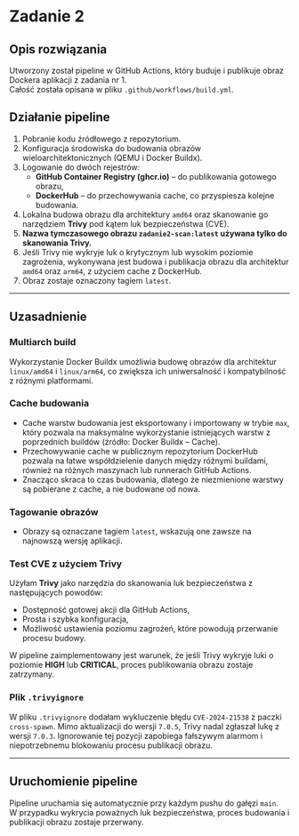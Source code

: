 # Zadanie 2

## Opis rozwiązania

Utworzony został pipeline w GitHub Actions, który buduje i publikuje obraz Dockera aplikacji z zadania nr 1.  
Całość została opisana w pliku `.github/workflows/build.yml`.

## Działanie pipeline

1. Pobranie kodu źródłowego z repozytorium.
2. Konfiguracja środowiska do budowania obrazów wieloarchitektonicznych (QEMU i Docker Buildx).
3. Logowanie do dwóch rejestrów:
   - **GitHub Container Registry (ghcr.io)** – do publikowania gotowego obrazu,
   - **DockerHub** – do przechowywania cache, co przyspiesza kolejne budowania.
4. Lokalna budowa obrazu dla architektury `amd64` oraz skanowanie go narzędziem **Trivy** pod kątem luk bezpieczeństwa (CVE).
5. **Nazwa tymczasowego obrazu `zadanie2-scan:latest` używana tylko do skanowania Trivy.**
6. Jeśli Trivy nie wykryje luk o krytycznym lub wysokim poziomie zagrożenia, wykonywana jest budowa i publikacja obrazu dla architektur `amd64` oraz `arm64`, z użyciem cache z DockerHub.
7. Obraz zostaje oznaczony tagiem `latest`.

---

## Uzasadnienie

### Multiarch build

Wykorzystanie Docker Buildx umożliwia budowę obrazów dla architektur `linux/amd64` i `linux/arm64`, co zwiększa ich uniwersalność i kompatybilność z różnymi platformami.

### Cache budowania

- Cache warstw budowania jest eksportowany i importowany w trybie `max`, który pozwala na maksymalne wykorzystanie istniejących warstw z poprzednich buildów (źródło: Docker Buildx – Cache).
- Przechowywanie cache w publicznym repozytorium DockerHub pozwala na łatwe współdzielenie danych między różnymi buildami, również na różnych maszynach lub runnerach GitHub Actions.
- Znacząco skraca to czas budowania, dlatego że niezmienione warstwy są pobierane z cache, a nie budowane od nowa.

### Tagowanie obrazów

- Obrazy są oznaczane tagiem `latest`, wskazują one zawsze na najnowszą wersję aplikacji.

### Test CVE z użyciem Trivy

Użyłam **Trivy** jako narzędzia do skanowania luk bezpieczeństwa z następujących powodów:

- Dostępność gotowej akcji dla GitHub Actions,
- Prosta i szybka konfiguracja,
- Możliwość ustawienia poziomu zagrożeń, które powodują przerwanie procesu budowy.

W pipeline zaimplementowany jest warunek, że jeśli Trivy wykryje luki o poziomie **HIGH** lub **CRITICAL**, proces publikowania obrazu zostaje zatrzymany.

### Plik `.trivyignore`

W pliku `.trivyignore` dodałam wykluczenie błędu `CVE-2024-21538` z paczki `cross-spawn`. Mimo aktualizacji do wersji `7.0.5`, Trivy nadal zgłaszał lukę z wersji `7.0.3`. Ignorowanie tej pozycji zapobiega fałszywym alarmom i niepotrzebnemu blokowaniu procesu publikacji obrazu.

---

## Uruchomienie pipeline

Pipeline uruchamia się automatycznie przy każdym pushu do gałęzi `main`.  
W przypadku wykrycia poważnych luk bezpieczeństwa, proces budowania i publikacji obrazu zostaje przerwany.